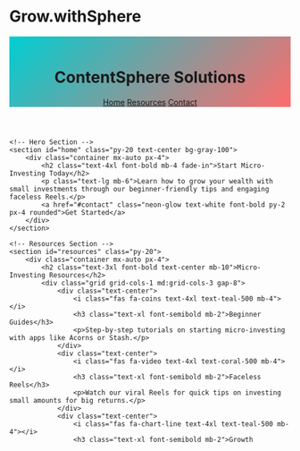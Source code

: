# Grow.withSphere
<!DOCTYPE html>
<html lang="en">
<head>
    <meta charset="UTF-8">
    <meta name="viewport" content="width=device-width, initial-scale=1.0">
    <meta name="description" content="ContentSphere Solutions offers beginner-friendly micro-investing tips and faceless Reels to help you grow wealth with small steps.">
    <meta name="keywords" content="micro-investing, investing for beginners, financial growth, faceless reels, ContentSphere Solutions">
    <meta name="author" content="ContentSphere Solutions">
    <title>ContentSphere Solutions - Micro-Investing for Beginners</title>
    <link href="https://cdn.jsdelivr.net/npm/tailwindcss@2.2.19/dist/tailwind.min.css" rel="stylesheet">
    <link rel="stylesheet" href="https://cdnjs.cloudflare.com/ajax/libs/font-awesome/6.0.0-beta3/css/all.min.css">
    <link rel="icon" type="image/x-icon" href="favicon.ico">
    <style>
        .gradient-bg {
            background: linear-gradient(135deg, #00CED1, #FF6B6B);
        }
        .neon-glow {
            background: linear-gradient(135deg, #00CED1, #FF6B6B);
            border: 2px solid #00CED1;
            box-shadow: 0 0 10px #00CED1, 0 0 20px #FF6B6B;
            transition: all 0.3s ease;
        }
        .neon-glow:hover {
            box-shadow: 0 0 20px #00CED1, 0 0 30px #FF6B6B;
            transform: scale(1.05);
        }
        .fade-in {
            animation: fadeIn 2s ease-in;
        }
        @keyframes fadeIn {
            0% { opacity: 0; }
            100% { opacity: 1; }
        }
    </style>
</head>
<body class="font-sans text-gray-800">
    <!-- Header -->
    <header class="gradient-bg text-white py-4">
        <div class="container mx-auto flex justify-between items-center px-4">
            <div class="flex items-center">
                <img src="contentsphere-logo.png" alt="ContentSphere Solutions Logo" class="h-12 mr-4 fade-in">
                <h1 class="text-2xl font-bold">ContentSphere Solutions</h1>
            </div>
            <nav class="space-x-4">
                <a href="#home" class="hover:text-gray-200">Home</a>
                <a href="#resources" class="hover:text-gray-200">Resources</a>
                <a href="#contact" class="hover:text-gray-200">Contact</a>
            </nav>
        </div>
    </header>

    <!-- Hero Section -->
    <section id="home" class="py-20 text-center bg-gray-100">
        <div class="container mx-auto px-4">
            <h2 class="text-4xl font-bold mb-4 fade-in">Start Micro-Investing Today</h2>
            <p class="text-lg mb-6">Learn how to grow your wealth with small investments through our beginner-friendly tips and engaging faceless Reels.</p>
            <a href="#contact" class="neon-glow text-white font-bold py-2 px-4 rounded">Get Started</a>
        </div>
    </section>

    <!-- Resources Section -->
    <section id="resources" class="py-20">
        <div class="container mx-auto px-4">
            <h2 class="text-3xl font-bold text-center mb-10">Micro-Investing Resources</h2>
            <div class="grid grid-cols-1 md:grid-cols-3 gap-8">
                <div class="text-center">
                    <i class="fas fa-coins text-4xl text-teal-500 mb-4"></i>
                    <h3 class="text-xl font-semibold mb-2">Beginner Guides</h3>
                    <p>Step-by-step tutorials on starting micro-investing with apps like Acorns or Stash.</p>
                </div>
                <div class="text-center">
                    <i class="fas fa-video text-4xl text-coral-500 mb-4"></i>
                    <h3 class="text-xl font-semibold mb-2">Faceless Reels</h3>
                    <p>Watch our viral Reels for quick tips on investing small amounts for big returns.</p>
                </div>
                <div class="text-center">
                    <i class="fas fa-chart-line text-4xl text-teal-500 mb-4"></i>
                    <h3 class="text-xl font-semibold mb-2">Growth